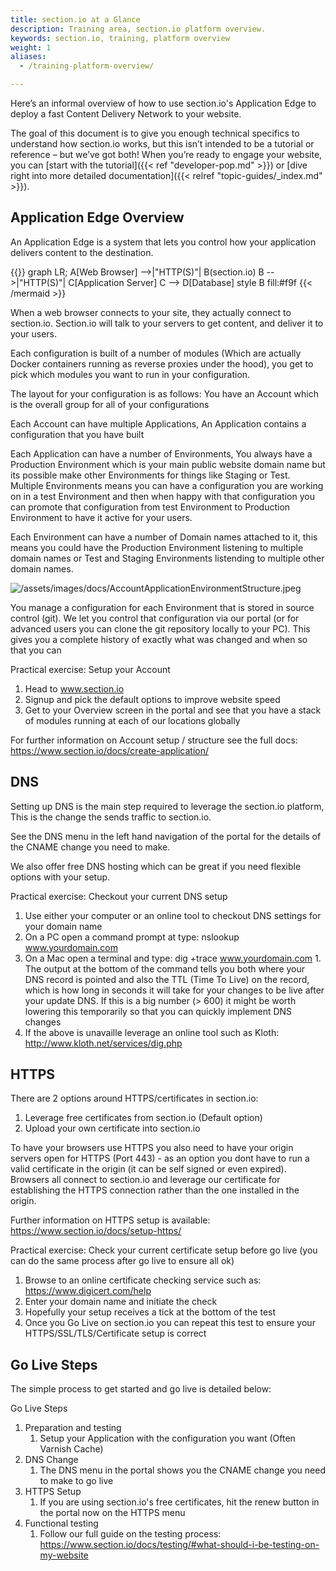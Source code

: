 ```yaml
---
title: section.io at a Glance
description: Training area, section.io platform overview.
keywords: section.io, training, platform overview
weight: 1
aliases:
  - /training-platform-overview/

---
```


Here’s an informal overview of how to use section.io's Application Edge to deploy a fast Content Delivery Network to your website.

The goal of this document is to give you enough technical specifics to understand how section.io works, but this isn’t intended to be a tutorial or reference – but we’ve got both! When you’re ready to engage your website, you can [start with the tutorial]({{< ref "developer-pop.md" >}}) or [dive right into more detailed documentation]({{< relref "topic-guides/_index.md" >}}).

## Application Edge Overview

An Application Edge is a system that lets you control how your application delivers content to the destination.

{{<mermaid align="left">}}
graph LR;
    A[Web Browser] -->|"HTTP(S)"| B(section.io)
    B -->|"HTTP(S)"| C[Application Server]
    C --> D[Database]
    style B fill:#f9f
{{< /mermaid >}}

When a web browser connects to your site, they actually connect to section.io. Section.io will talk to your servers to get content, and deliver it to your users.

Each configuration is built of a number of modules (Which are actually Docker containers running as reverse proxies under the hood), you get to pick which modules you want to run in your configuration.

The layout for your configuration is as follows:
You have an Account which is the overall group for all of your configurations

Each Account can have multiple Applications, An Application contains a configuration that you have built

Each Application can have a number of Environments, You always have a Production Environment which is your main public website domain name but its possible make other Environments for things like Staging or Test.
Multiple Environments means you can have a configuration you are working on in a test Environment and then when happy with that configuration you can promote that configuration from test Environment to Production Environment to have it active for your users.

Each Environment can have a number of Domain names attached to it, this means you could have the Production Environment listening to multiple domain names or Test and Staging Environments listending to multiple other domain names.

 ![/assets/images/docs/AccountApplicationEnvironmentStructure.jpeg](/assets/images/docs/AccountApplicationEnvironmentStructure.jpeg)

You manage a configuration for each Environment that is stored in source control (git). We let you control that configuration via our portal (or for advanced users you can clone the git repository locally to your PC). This gives you a complete history of exactly what was changed and when so that you can 

Practical exercise: Setup your Account
1. Head to www.section.io
1. Signup and pick the default options to improve website speed
1. Get to your Overview screen in the portal and see that you have a stack of modules running at each of our locations globally

For further information on Account setup / structure see the full docs: https://www.section.io/docs/create-application/

## DNS

Setting up DNS is the main step required to leverage the section.io platform, This is the change the sends traffic to section.io.

See the DNS menu in the left hand navigation of the portal for the details of the CNAME change you need to make.

We also offer free DNS hosting which can be great if you need flexible options with your setup.

Practical exercise: Checkout your current DNS setup
1. Use either your computer or an online tool to checkout DNS settings for your domain name
  1. On a PC open a command prompt at type: nslookup www.yourdomain.com
  1. On a Mac open a terminal and type: dig +trace www.yourdomain.com
    1. The output at the bottom of the command tells you both where your DNS record is pointed and also the TTL (Time To Live) on the record, which is how long in seconds it will take for your changes to be live after your update DNS. If this is a big number (> 600) it might be worth lowering this temporarily so that you can quickly implement DNS changes
  1. If the above is unavaille leverage an online tool such as Kloth: http://www.kloth.net/services/dig.php
  
## HTTPS

There are 2 options around HTTPS/certificates in section.io:
1. Leverage free certificates from section.io (Default option)
1. Upload your own certificate into section.io

To have your browsers use HTTPS you also need to have your origin servers open for HTTPS (Port 443) - as an option you dont have to run a valid certificate in the origin (it can be self signed or even expired). Browsers all connect to section.io and leverage our certificate for establishing the HTTPS connection rather than the one installed in the origin.

Further information on HTTPS setup is available: https://www.section.io/docs/setup-https/

Practical exercise: Check your current certificate setup before go live (you can do the same process after go live to ensure all ok)
1. Browse to an online certificate checking service such as: https://www.digicert.com/help
1. Enter your domain name and initiate the check
1. Hopefully your setup receives a tick at the bottom of the test
1. Once you Go Live on section.io you can repeat this test to ensure your HTTPS/SSL/TLS/Certificate setup is correct

## Go Live Steps

The simple process to get started and go live is detailed below:

Go Live Steps
1. Preparation and testing
   1. Setup your Application with the configuration you want (Often Varnish Cache)
1. DNS Change
   1. The DNS menu in the portal shows you the CNAME change you need to make to go live
1. HTTPS Setup
   1. If you are using section.io's free certificates, hit the renew button in the portal now on the HTTPS menu
1. Functional testing
   1. Follow our full guide on the testing process: https://www.section.io/docs/testing/#what-should-i-be-testing-on-my-website


